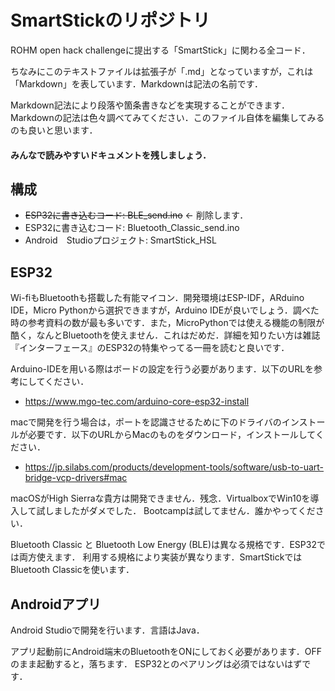 # SmartStickのリポジトリ
ROHM open hack challengeに提出する「SmartStick」に関わる全コード．

ちなみにこのテキストファイルは拡張子が「.md」となっていますが，これは「Markdown」を表しています．Markdownは記法の名前です．

Markdown記法により段落や箇条書きなどを実現することができます．Markdownの記法は色々調べてみてください．このファイル自体を編集してみるのも良いと思います．

#### みんなで読みやすいドキュメントを残しましょう．

## 構成
+ ~~ESP32に書き込むコード: BLE_send.ino~~  <- 削除します．
+ ESP32に書き込むコード:      Bluetooth_Classic_send.ino
+ Android　Studioプロジェクト: SmartStick_HSL    


## ESP32
Wi-fiもBluetoothも搭載した有能マイコン．開発環境はESP-IDF，ARduino IDE，Micro Pythonから選択できますが，Arduino IDEが良いでしょう．調べた時の参考資料の数が最も多いです．また，MicroPythonでは使える機能の制限が酷く，なんとBluetoothを使えません．これはだめだ．詳細を知りたい方は雑誌『インターフェース』のESP32の特集やってる一冊を読むと良いです．

Arduino-IDEを用いる際はボードの設定を行う必要があります．以下のURLを参考にしてください．
- https://www.mgo-tec.com/arduino-core-esp32-install

macで開発を行う場合は，ポートを認識させるために下のドライバのインストールが必要です．以下のURLからMacのものをダウンロード，インストールしてください．
- https://jp.silabs.com/products/development-tools/software/usb-to-uart-bridge-vcp-drivers#mac

macOSがHigh Sierraな貴方は開発できません．残念．VirtualboxでWin10を導入して試しましたがダメでした．
Bootcampは試してません．誰かやってください．

Bluetooth Classic と Bluetooth Low Energy (BLE)は異なる規格です．ESP32では両方使えます．
利用する規格により実装が異なります．SmartStickではBluetooth Classicを使います．


## Androidアプリ
Android Studioで開発を行います．言語はJava．

アプリ起動前にAndroid端末のBluetoothをONにしておく必要があります．OFFのまま起動すると，落ちます．
ESP32とのペアリングは必須ではないはずです．
